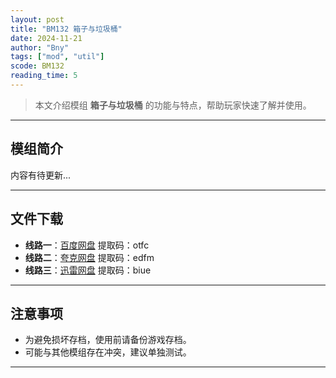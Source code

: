 ```yaml
---
layout: post
title: "BM132 箱子与垃圾桶"
date: 2024-11-21
author: "Bny"
tags: ["mod", "util"]
scode: BM132
reading_time: 5
---
```


> 本文介绍模组 **箱子与垃圾桶** 的功能与特点，帮助玩家快速了解并使用。

---

## 模组简介

内容有待更新...

---


## 文件下载
- **线路一**：[百度网盘](https://pan.baidu.com/s/16xEbiwR33buEN4LXkAHQ6Q?pwd=otfc)  提取码：otfc  
- **线路二**：[夸克网盘](https://pan.quark.cn/s/cd1ee8435134?pwd=edfm)  提取码：edfm  
- **线路三**：[迅雷网盘](https://pan.xunlei.com/s/VOCCbfClwSKMxXDUOvjC-WT2A1?pwd=biue)  提取码：biue  

---

## 注意事项
- 为避免损坏存档，使用前请备份游戏存档。
- 可能与其他模组存在冲突，建议单独测试。

---

